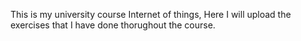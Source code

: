 This is my university course Internet of things, Here I will upload the exercises that I have done thorughout the course.
